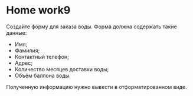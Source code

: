 # <b>Home work9</b>



Создайте форму для заказа воды. Форма должна содержать такие данные:
<ul>
  <li>Имя;</li>
  <li>Фамилия;</li>
  <li>Контактный телефон;</li>
  <li>Адрес;</li>
  <li>Количество месяцев доставки воды;</li>
  <li>Объём баллона воды.</li>
</ul>
Полученную информацию нужно вывести в отформатированном виде.
